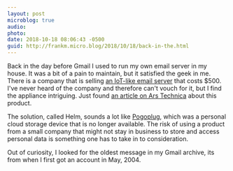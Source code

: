 ```yaml
---
layout: post
microblog: true
audio: 
photo: 
date: 2018-10-18 08:06:43 -0500
guid: http://frankm.micro.blog/2018/10/18/back-in-the.html
---
```

Back in the day before Gmail I used to run my own email server in my house. It was a bit of a pain to maintain, but it satisfied the geek in me. There is a company that is selling [an IoT-like email server](https://thehelm.com/pages/product) that costs $500. I've never heard of the company and therefore can't vouch for it, but I find the appliance intriguing. Just found [an article on Ars Technica](https://arstechnica.com/information-technology/2018/10/meet-helm-the-startup-taking-on-gmail-with-a-server-that-runs-in-your-home/) about this product. 

The solution, called Helm, sounds a lot like [Pogoplug](https://twitter.com/pogoplug?lang=en), which was a personal cloud storage device that is no longer available. The risk of using a product from a small company that might not stay in business to store and access personal data is something one has to take in to consideration. 

Out of curiosity, I looked for the oldest message in my Gmail archive, its from when I first got an account in May, 2004. 
